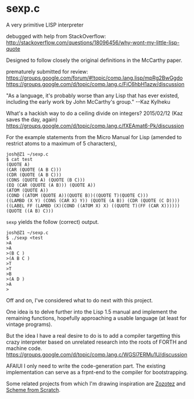 sexp.c
======

A very primitive LISP interpreter

debugged with help from StackOverflow:
http://stackoverflow.com/questions/18096456/why-wont-my-little-lisp-quote

Designed to follow closely the original definitions in the McCarthy paper.

prematurely submitted for review:
https://groups.google.com/forum/#!topic/comp.lang.lisp/mpRg2BwGgdo
https://groups.google.com/d/topic/comp.lang.c/FiC6hbH1azw/discussion

"As a language, it's probably worse than any Lisp that has ever 
existed, including the early work by John McCarthy's group." --Kaz Kylheku

What's a hackish way to do a ceiling divide on integers? 2015/02/12 (Kaz saves the day, again)
https://groups.google.com/d/topic/comp.lang.c/fXEAmat6-Pk/discussion

For the example statements from the Micro Manual for Lisp
(amended to restrict atoms to a maximum of 5 characters),

    josh@Z1 ~/sexp.c
    $ cat test
    (QUOTE A)
    (CAR (QUOTE (A B C)))
    (CDR (QUOTE (A B C)))
    (CONS (QUOTE A) (QUOTE (B C)))
    (EQ (CAR (QUOTE (A B))) (QUOTE A))
    (ATOM (QUOTE A))
    (COND ((ATOM (QUOTE A))(QUOTE B))((QUOTE T)(QUOTE C)))
    ((LAMBD (X Y) (CONS (CAR X) Y)) (QUOTE (A B)) (CDR (QUOTE (C D))))
    ((LABEL FF (LAMBD (X)(COND ((ATOM X) X) ((QUOTE T)(FF (CAR X))))))(QUOTE ((A B) C)))

`sexp` yields the follow (correct) output.

    josh@Z1 ~/sexp.c
    $ ./sexp <test
    >A 
    >A 
    >(B C )
    >(A B C )
    >T 
    >T 
    >B 
    >(A D )
    >A 
    >

Off and on, I've considered what to do next with this project.

One idea is to delve further into the Lisp 1.5 manual and implement the remaining functions, hopefully approaching a usable language (at least for vintage programs).

But the idea I have a real desire to do is to add a compiler targetting this crazy interpreter based on unrelated research into the roots of FORTH and machine code.
https://groups.google.com/d/topic/comp.lang.c/WGSl7ERMu1U/discussion

AFAIUI I only need to write the code-generation part. The existing implementation can serve as a frpnt-end to the compiler for bootstrapping.

Some related projects from which I'm drawing inspiration are
[Zozotez](https://code.google.com/p/zozotez) 
and [Scheme from Scratch](http://michaux.ca/articles/scheme-from-scratch-bootstrap-v0_1-integers).
